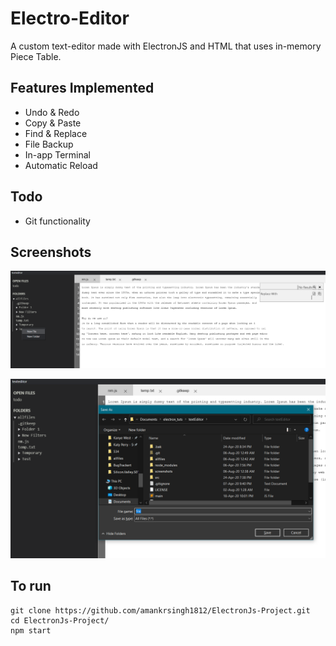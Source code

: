 Electro-Editor
======

A custom text-editor made with ElectronJS and HTML that uses in-memory Piece Table.

## Features Implemented
* Undo & Redo
* Copy & Paste
* Find & Replace
* File Backup
* In-app Terminal
* Automatic Reload

## Todo
* Git functionality

## Screenshots

![](screenshots/electon.png)

![](screenshots/electon2.png)


## To run

 ```
 git clone https://github.com/amankrsingh1812/ElectronJs-Project.git
 cd ElectronJs-Project/
 npm start
 ```
